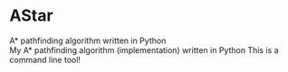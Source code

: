 # AStar
A* pathfinding algorithm written in Python\
My A* pathfinding algorithm (implementation) written in Python
This is a command line tool!
